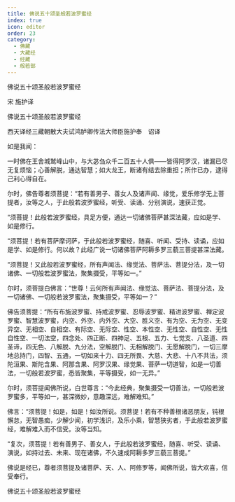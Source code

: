 ```yaml
---
title: 佛说五十颂圣般若波罗蜜经
index: true
icon: editor
order: 23
category:
  - 佛藏
  - 大藏经
  - 经藏
  - 般若部
---
```


  佛说五十颂圣般若波罗蜜经  

宋 施护译  

佛说五十颂圣般若波罗蜜经  

西天译经三藏朝散大夫试鸿胪卿传法大师臣施护奉　诏译  

如是我闻：  

一时佛在王舍城鹫峰山中，与大苾刍众千二百五十人俱——皆得阿罗汉，诸漏已尽无复烦恼；心善解脱，通达智慧；如大龙王，断诸有结去除重担；所作已办，逮得己利心得自在。  

尔时，佛告尊者须菩提：“若有善男子、善女人及诸声闻、缘觉，爱乐修学无上菩提者，汝等之人，于此般若波罗蜜经，听受、读诵、分别演说，速获正觉。  

“须菩提！此般若波罗蜜经，具足方便，通达一切诸佛菩萨甚深法藏，应如是学、如是修行。  

“须菩提！若有菩萨摩诃萨，于此般若波罗蜜经，随喜、听闻、受持、读诵，应如是学、如是修行。何以故？此经广说一切诸佛菩萨阿耨多罗三藐三菩提甚深法藏。  

“须菩提！又此般若波罗蜜经，所有声闻法、缘觉法、菩萨法、菩提分法，及一切诸佛、一切般若波罗蜜法，聚集摄受，平等如一。”  

尔时，须菩提白佛言：“世尊！云何所有声闻法、缘觉法、菩萨法、菩提分法，及一切诸佛、一切般若波罗蜜法，聚集摄受，平等如一？”  

佛告须菩提：“所有布施波罗蜜、持戒波罗蜜、忍辱波罗蜜、精进波罗蜜、禅定波罗蜜、智慧波罗蜜，内空、外空、内外空、大空、胜义空、有为空、无为空、无变异空、无相空、自相空、有际空、无际空、性空、本性空、无性空、自性空、无性自性空、一切法空，四念处、四正断、四神足、五根、五力、七觉支、八圣道、四圣谛，四无色、八解脱、九分法，空解脱门、无相解脱门、无愿解脱门，一切三摩地总持门，四智、五通，一切如来十力、四无所畏、大慈、大悲、十八不共法，须陀洹果、斯陀含果、阿那含果、阿罗汉果、缘觉果、菩萨一切道智，如是一切善法，一切般若波罗蜜，悉皆聚集，平等摄受，如一无异。”  

尔时，须菩提闻佛所说，白世尊言：“今此经典，聚集摄受一切善法，一切般若波罗蜜多，平等如一，甚深微妙，意趣深远，难解难知。”  

佛言：“须菩提！如是，如是！如汝所说。须菩提！若有不种善根诸恶朋友，钝根懈怠，无智愚痴，少解少闻，初学浅识，及乐小乘，智慧狭劣者，于此般若波罗蜜经，难解难入而不信受。汝等当知。  

“复次，须菩提！若有善男子、善女人，于此般若波罗蜜经，随喜、听受、读诵、演说，如持过去、未来、现在诸佛，不久速成阿耨多罗三藐三菩提。”  

佛说是经已，尊者须菩提及诸菩萨、天、人、阿修罗等，闻佛所说，皆大欢喜，信受奉行。  

佛说五十颂圣般若波罗蜜经  
